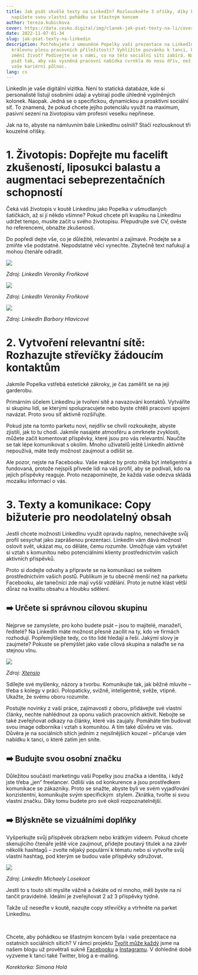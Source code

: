 ```yaml
---
title: Jak psát skvělé texty na LinkedIn? Rozlouskněte 3 oříšky, díky kterým
  napíšete svou vlastní pohádku se šťastným koncem
author: tereza.kubickova
cover: https://data.cesko.digital/img/clanek-jak-psat-texty-na-li/cover-li.png
date: 2022-11-07-01-34
slug: jak-psat-texty-na-linkedin
description: Potřebujete z umouněné Popelky vaší prezentace na LinkedInu udělat
  královnu plesu pracovních příležitostí? Vyhlížíte pozvánku k tanci, která vám
  změní život? Podívejte se s námi, co na této sociální síti zabírá. Naučíme vás
  psát tak, aby vás vysněná pracovní nabídka cvrnkla do nosu dřív, než odbije
  vaše kariérní půlnoc.
lang: cs
---
```

LinkedIn je vaše digitální vizitka. Není to statická databáze, kde si personalisté listují osobními údaji a vybírají podle úhledně vyplněných kolonek. Naopak. Jedná se o specifickou, dynamickou a proaktivní sociální síť. To znamená, že pokud chcete jejího potenciálu využít na maximum, pasivní sezení na životopisu vám profesní veselku nepřinese. 

Jak na to, abyste na námluvním bále LinkedInu oslnili? Stačí rozlousknout tři kouzelné oříšky.

# 1. Životopis: Dopřejte mu facelift zkušeností, liposukci balastu a augmentaci sebeprezentačních schopností

Čeká váš životopis v koutě Linkedinu jako Popelka v ušmudlaných šatičkách, až si jí někdo všimne? Pokud chcete při kvapíku na LinkedInu udržet tempo, musíte začít u svého životopisu. Přepudrujte své CV, ověste ho referencemi, obnažte zkušenosti.

Do popředí dejte vše, co je důležité, relevantní a zajímavé. Prodejte se a zmiňte vše podstatné. Nepodstatné věci vynechte. Zbytečně text nafukují a mohou čtenáře odradit.

![](https://data.cesko.digital/img/clanek-jak-psat-texty-na-li/1.png)

*Zdroj: LinkedIn Veroniky Froňkové*

![](https://data.cesko.digital/img/clanek-jak-psat-texty-na-li/2.png)

*Zdroj: LinkedIn Veroniky Froňkové*

![](https://data.cesko.digital/img/clanek-jak-psat-texty-na-li/3.png)

*Zdroj: LinkedIn Barbory Hlavicové*

# 2. Vytvoření relevantní sítě: Rozhazujte střevíčky žádoucím kontaktům

Jakmile Popelka vstřebá estetické zákroky, je čas zaměřit se na její garderobu.

Primárním účelem LinkedInu je tvoření sítě a navazování kontaktů. Vytváříte si skupinu lidí, se kterými spolupracujete nebo byste chtěli pracovní spojení navázat. Proto svou síť aktivně rozšiřujte.

Pokud jste na tomto parketu noví, nejdřív se chvíli rozkoukejte, abyste zjistili, jak to tu chodí. Jakmile nasajete atmosféru a omrknete zvyklosti, můžete začít komentovat příspěvky, které jsou pro vás relevantní. Naučíte se tak lépe komunikovat s okolím. Mnoho uživatelů ještě LinkedIn aktivně nepoužívá, máte tedy možnost zaujmout a odlišit se.

Ale pozor, nejste na Facebooku. Vaše reakce by proto měla být inteligentní a fundovaná, protože nejspíš přivede lidi na váš profil, aby se podívali, kdo na jejich příspěvky reaguje. Proto nezapomínejte, že každá vaše odezva skládá mozaiku informací o vás.

# 3. Texty a komunikace: Copy bižuterie pro neodolatelný obsah

Jestli chcete možností LinkedInu využít opravdu naplno, nenechávejte svůj profil sesychat jako zaprášenou prezentaci. LinkedIn vám dává možnost oslovit svět, ukázat mu, co děláte, čemu rozumíte. Umožňuje vám vytvářet si vztah s komunitou nebo potenciálními klienty prostřednictvím vašich aktivních příspěvků.

Proto si dodejte odvahy a připravte se na komunikaci se světem prostřednictvím vašich postů. Publikum je tu obecně menší než na parketu Facebooku, ale tanečníci zde mají vyšší vzdělání. Proto je nutné klást větší důraz na kvalitu obsahu a hloubku sdělení.

## ➡️ Určete si správnou cílovou skupinu

Nejprve se zamyslete, pro koho budete psát – jsou to majitelé, manažeři, ředitelé? Na LinkedIn máte možnost přesně zacílit na ty, kdo ve firmách rozhodují. Popřemýšlejte tedy, co tito lidé hledají a řeší. Jakými slovy je zaujmete? Pokuste se přemýšlet jako vaše cílová skupina a nalaďte se na stejnou vlnu.

![](https://data.cesko.digital/img/clanek-jak-psat-texty-na-li/4.png)

*Zdroj: [Xtensio](https://xtensio.com/how-to-create-a-persona/)*

Sdílejte své myšlenky, názory a tvorbu. Komunikujte tak, jak běžně mluvíte – třeba s kolegy v práci. Polopaticky, svižně, inteligentně, svěže, vtipně. Ukažte, že svému oboru rozumíte.

Postujte novinky z vaší práce, zajímavosti z oboru, přidávejte své vlastní články, nechte nahlédnout za oponu vašich pracovních aktivit. Nebojte se také zveřejňovat odkazy na články, které vás zaujaly. Pomáháte tím budovat svou image odborníka i vztah s komunitou. A tím také důvěru ve vás. Důvěra je na sociálních sítích jedním z nejsilnějších kouzel – přičaruje vám nabídku k tanci, o které zatím jen sníte.

## ➡️ Budujte svou osobní značku

Důležitou součástí marketingu vaší Popelky jsou značka a identita, i když jste třeba „jen“ freelancer. Odliší vás od konkurence a jsou prostředkem komunikace se zákazníky. Proto se snažte, abyste byli ve svém vyjadřování konzistentní, komunikujte svým specifickým  stylem. Zkrátka, tvořte si svou vlastní značku. Díky tomu budete pro své okolí rozpoznatelnější.

## ➡️ Blýskněte se vizuálními doplňky

Vyšperkujte svůj příspěvek obrázkem nebo krátkým videem. Pokud chcete skenujícího čtenáře ještě více zaujmout, přidejte poutavý titulek a na závěr několik hashtagů – zvolte nějaký populární k tématu nebo si vytvořte svůj vlastní hashtag, pod kterým se budou vaše příspěvky sdružovat.

![](https://data.cesko.digital/img/clanek-jak-psat-texty-na-li/5.png)

*Zdroj: LinkedIn Michaely Losekoot*

Jestli to s touto sítí myslíte vážně a čekáte od ní mnoho, měli byste na ní tančit pravidelně. Ideální je zveřejňovat 2 až 3 příspěvky týdně.

Takže už neseďte v koutě, nazujte copy střevíčky a vtrhněte na parket LinkedInu.

<br>

Chcete, aby pohádkou se šťastným koncem byla i vaše prezentace na ostatních sociálních sítích? V rámci projektu [Tvořit může každý](https://cesko-digital.atlassian.net/l/cp/H22g4TC8) jsme na našem blogu už provětrali sukně [Facebooku](https://blog.cesko.digital/2022/05/jak-psat-prispevky-na-facebook) a [Instagramu](https://blog.cesko.digital/2022/09/jak-psat-lepsi-posty-na-instagram). V dohledné době vyzveme k tanci také Twitter, blog a e-mailing.

*Korektorka: Simona Holá*